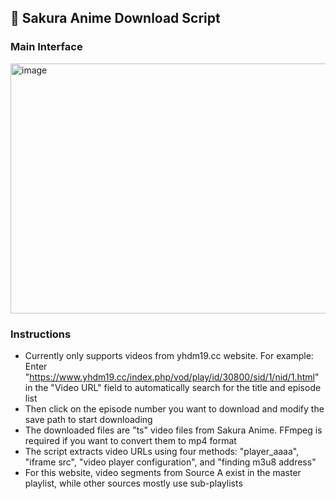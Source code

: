 ## 🌸 Sakura Anime Download Script

### Main Interface
<img width="600" height="400" alt="image" src="https://github.com/user-attachments/assets/740d75c2-762b-480f-9145-4cd6f8b935b4" />

### Instructions
- Currently only supports videos from yhdm19.cc website. For example: Enter "https://www.yhdm19.cc/index.php/vod/play/id/30800/sid/1/nid/1.html" in the "Video URL" field to automatically search for the title and episode list
- Then click on the episode number you want to download and modify the save path to start downloading
- The downloaded files are "ts" video files from Sakura Anime. FFmpeg is required if you want to convert them to mp4 format
- The script extracts video URLs using four methods: "player_aaaa", "iframe src", "video player configuration", and "finding m3u8 address"
- For this website, video segments from Source A exist in the master playlist, while other sources mostly use sub-playlists
